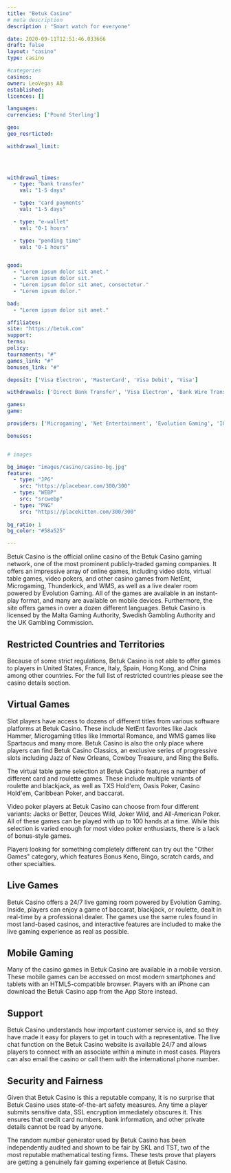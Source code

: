 ```yaml
---
title: "Betuk Casino"
# meta description
description : "Smart watch for everyone"

date: 2020-09-11T12:51:46.033666
draft: false
layout: "casino" 
type: casino

#categories
casinos: 
owner: LeoVegas AB
established: 
licences: []

languages: 
currencies: ['Pound Sterling']

geo: 
geo_resrticted: 

withdrawal_limit:

  
  

withdrawal_times:
  - type: "bank transfer"
    val: "1-5 days"

  - type: "card payments"
    val: "1-5 days"

  - type: "e-wallet"
    val: "0-1 hours"

  - type: "pending time"
    val: "0-1 hours"


good:
  - "Lorem ipsum dolor sit amet."
  - "Lorem ipsum dolor sit."
  - "Lorem ipsum dolor sit amet, consectetur."
  - "Lorem ipsum dolor."

bad:
  - "Lorem ipsum dolor sit amet."

affiliates: 
site: "https://betuk.com"
support: 
terms:
policy:
tournaments: "#"
games_link: "#"
bonuses_link: "#"

deposit: ['Visa Electron', 'MasterCard', 'Visa Debit', 'Visa']

withdrawals: ['Direct Bank Transfer', 'Visa Electron', 'Bank Wire Transfer', 'Visa Debit', 'Visa']

games: 
game:

providers: ['Microgaming', 'Net Entertainment', 'Evolution Gaming', 'IGT', 'Blueprint Gaming', 'iSoftBet', 'Red Tiger Gaming', 'Bally Technologies', 'EYECON', 'Scientific Games', 'Games Warehouse', 'Realistic Games', 'CORE Gaming', 'Ainsworth', 'OpenBet', 'Barcrest', 'Bede Gaming']

bonuses:


# images

bg_image: "images/casino/casino-bg.jpg"  
feature:
  - type: "JPG" 
    src: "https://placebear.com/300/300"
  - type: "WEBP"
    src: "srcwebp"
  - type: "PNG"
    src: "https://placekitten.com/300/300"  
 
bg_ratio: 1 
bg_color: "#58a525"  

---
```


Betuk Casino is the official online casino of the Betuk Casino gaming network, one of the most prominent publicly-traded gaming companies. It offers an impressive array of online games, including video slots, virtual table games, video pokers, and other casino games from NetEnt, Microgaming, Thunderkick, and WMS, as well as a live dealer room powered by Evolution Gaming. All of the games are available in an instant-play format, and many are available on mobile devices. Furthermore, the site offers games in over a dozen different languages. Betuk Casino is licensed by the Malta Gaming Authority, Swedish Gambling Authority and the UK Gambling Commission.

## Restricted Countries and Territories
Because of some strict regulations, Betuk Casino is not able to offer games to players in United States, France, Italy, Spain, Hong Kong, and China among other countries. For the full list of restricted countries please see the casino details section.

## Virtual Games
Slot players have access to dozens of different titles from various software platforms at Betuk Casino. These include NetEnt favorites like Jack Hammer, Microgaming titles like Immortal Romance, and WMS games like Spartacus and many more. Betuk Casino is also the only place where players can find Betuk Casino Classics, an exclusive series of progressive slots including Jazz of New Orleans, Cowboy Treasure, and Ring the Bells.

The virtual table game selection at Betuk Casino features a number of different card and roulette games. These include multiple variants of roulette and blackjack, as well as TXS Hold'em, Oasis Poker, Casino Hold'em, Caribbean Poker, and baccarat.

Video poker players at Betuk Casino can choose from four different variants: Jacks or Better, Deuces Wild, Joker Wild, and All-American Poker. All of these games can be played with up to 100 hands at a time. While this selection is varied enough for most video poker enthusiasts, there is a lack of bonus-style games.

Players looking for something completely different can try out the "Other Games" category, which features Bonus Keno, Bingo, scratch cards, and other specialties.

## Live Games
Betuk Casino offers a 24/7 live gaming room powered by Evolution Gaming. Inside, players can enjoy a game of baccarat, blackjack, or roulette, dealt in real-time by a professional dealer. The games use the same rules found in most land-based casinos, and interactive features are included to make the live gaming experience as real as possible.

## Mobile Gaming
Many of the casino games in Betuk Casino are available in a mobile version. These mobile games can be accessed on most modern smartphones and tablets with an HTML5-compatible browser. Players with an iPhone can download the Betuk Casino app from the App Store instead.

## Support
Betuk Casino understands how important customer service is, and so they have made it easy for players to get in touch with a representative. The live chat function on the Betuk Casino website is available 24/7 and allows players to connect with an associate within a minute in most cases. Players can also email the casino or call them with the international phone number.

## Security and Fairness
Given that Betuk Casino is this a reputable company, it is no surprise that Betuk Casino uses state-of-the-art safety measures. Any time a player submits sensitive data, SSL encryption immediately obscures it. This ensures that credit card numbers, bank information, and other private details cannot be read by anyone.

The random number generator used by Betuk Casino has been independently audited and shown to be fair by SKL and TST, two of the most reputable mathematical testing firms. These tests prove that players are getting a genuinely fair gaming experience at Betuk Casino.